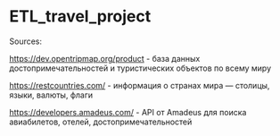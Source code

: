 # ETL_travel_project

Sources: 

https://dev.opentripmap.org/product - база данных достопримечательностей и туристических объектов по всему миру

https://restcountries.com/ - информация о странах мира — столицы, языки, валюты, флаги

https://developers.amadeus.com/ - API от Amadeus для поиска авиабилетов, отелей, достопримечательностей

